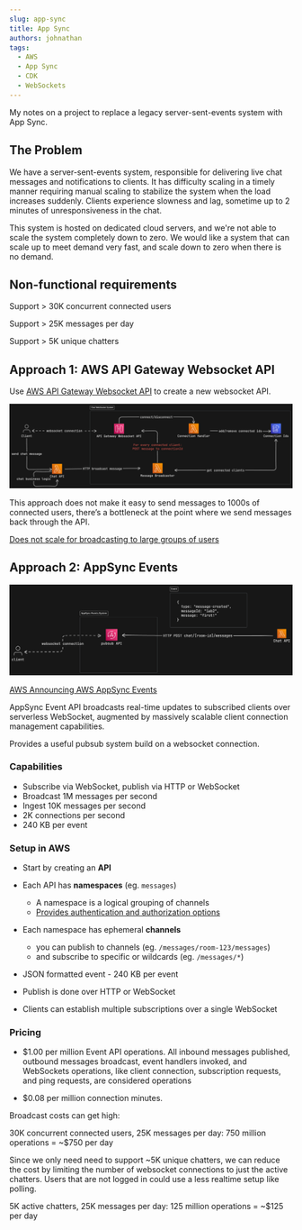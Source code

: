 ```yaml
---
slug: app-sync
title: App Sync
authors: johnathan
tags:
  - AWS
  - App Sync
  - CDK
  - WebSockets
---
```


My notes on a project to replace a legacy server-sent-events system with App Sync.

<!-- truncate -->

## The Problem

We have a server-sent-events system, responsible for delivering live chat messages and notifications to clients. It has difficulty scaling in a timely manner requiring manual scaling to stabilize the system when the load increases suddenly. Clients experience slowness and lag, sometime up to 2 minutes of unresponsiveness in the chat.

This system is hosted on dedicated cloud servers, and we're not able to scale the system completely down to zero. We would like a system that can scale up to meet demand very fast, and scale down to zero when there is no demand.

## Non-functional requirements

Support > 30K concurrent connected users

Support > 25K messages per day

Support > 5K unique chatters

## Approach 1: AWS API Gateway Websocket API

Use [AWS API Gateway Websocket API](https://docs.aws.amazon.com/apigateway/latest/developerguide/websocket-api-chat-app.html#websocket-api-chat-app-create-api) to create a new websocket API.

![API Gateway setup](api-gateway.png)

This approach does not make it easy to send messages to 1000s of connected users, there’s a bottleneck at the point where we send messages back through the API.

[Does not scale for broadcasting to large groups of users](https://www.youtube.com/watch?v=CieaIZrpGhs&t=527s&ab_channel=MasterAWSwithYan)

## Approach 2: AppSync Events

![AppSync Events](app-sync-events.png)

[AWS Announcing AWS AppSync Events](https://aws.amazon.com/blogs/mobile/announcing-aws-appsync-events-serverless-websocket-apis/)

AppSync Event API broadcasts real-time updates to subscribed clients over serverless WebSocket, augmented by massively scalable client connection management capabilities.

Provides a useful pubsub system build on a websocket connection.

### Capabilities

- Subscribe via WebSocket, publish via HTTP or WebSocket
- Broadcast 1M messages per second
- Ingest 10K messages per second
- 2K connections per second
- 240 KB per event

### Setup in AWS

- Start by creating an **API**
- Each API has **namespaces** (eg. `messages`)

  - A namespace is a logical grouping of channels
  - [Provides authentication and authorization options](https://docs.aws.amazon.com/appsync/latest/eventapi/configure-event-api-auth.html#aws-lambda-authorization)

- Each namespace has ephemeral **channels**
  - you can publish to channels (eg. `/messages/room-123/messages`)
  - and subscribe to specific or wildcards (eg. `/messages/*`)
- JSON formatted event - 240 KB per event
- Publish is done over HTTP or WebSocket
- Clients can establish multiple subscriptions over a single WebSocket

### Pricing

- $1.00 per million Event API operations. All inbound messages published, outbound messages broadcast, event handlers invoked, and WebSockets operations, like client connection, subscription requests, and ping requests, are considered operations

- $0.08 per million connection minutes.

Broadcast costs can get high:

30K concurrent connected users, 25K messages per day:
750 million operations = ~$750 per day

Since we only need need to support ~5K unique chatters, we can reduce the cost by limiting the number of websocket connections to just the active chatters. Users that are not logged in could use a less realtime setup like polling.

5K active chatters, 25K messages per day:
125 million operations = ~$125 per day
